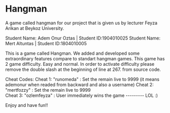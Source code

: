 # Hangman
A game called hangman for our project that is given us by lecturer Feyza Arikan at Beykoz University.


Student Name: Adem Onur Oztas | Student ID:1904010025 
Student Name: Mert Altuntas   | Student ID:1804010005 

This is a game called Hangman.
We added and developed some extraordinary features compare to standart hangman games.
This game has 2 game difficulty. Easy and normal. In order to activate difficulty please
remove the double slash at the beginning of line at 267. from source code.

Cheat Codes:
Cheat 1: "runomeda" : Set the remain live to 9999 (it means ademonur when readed from backward and also a username)
Cheat 2: "mertfozzy" : Set the remain live to 9999  
Cheat 3: "ozlemfeyza" : User immediately wins the game --------- LOL :)

Enjoy and have fun!!

